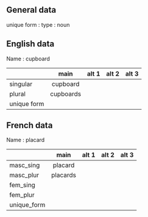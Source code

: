 ## General data

unique form :
type : noun

## English data

Name : cupboard

|             |   main    | alt 1 | alt 2 | alt 3 |
| :---------- | :-------: | :---: | :---: | ----- |
| singular    | cupboard  |       |       |       |
| plural      | cupboards |       |       |       |
| unique form |           |       |       |       |

## French data

Name : placard

|             |   main   | alt 1 | alt 2 | alt 3 |
| :---------- | :------: | :---: | :---: | :---: |
| masc_sing   | placard  |       |       |       |
| masc_plur   | placards |       |       |       |
| fem_sing    |          |       |       |       |
| fem_plur    |          |       |       |       |
| unique_form |          |       |       |       |


